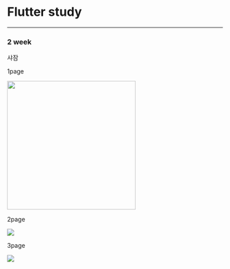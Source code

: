 <h1>Flutter study</h1>
<hr>

<h3>2 week</h3>
<p>샤잠</p> 
<p>1page</p>
<img src="https://github.com/ksw1912/FlutterStudy/assets/150943603/d7824521-fe19-4c6d-8a80-c01f16cba71a" height="300" width="300">
<p>2page</p>
<img src="https://github.com/ksw1912/FlutterStudy/assets/150943603/1b23bf31-b36d-4469-9235-09d235bf11a3">
<p>3page</p>
<img src="https://github.com/ksw1912/FlutterStudy/assets/150943603/3f7e6736-8fc5-41e2-9a9e-776e85b7e7d2">
